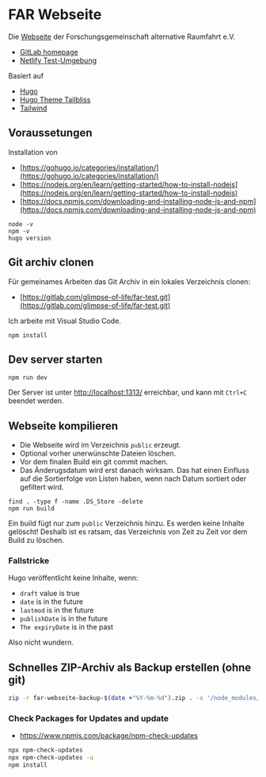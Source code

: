 # FAR Webseite

Die [Webseite](https://alternative-raumfahrt.de) der Forschungsgemeinschaft alternative Raumfahrt e.V.

* [GitLab homepage](https://gitlab.com/glimpse-of-life/far-webseite)
* [Netlify Test-Umgebung](https://alternative-raumfahrt.netlify.app/)

Basiert auf

* [Hugo](https://gohugo.io)
* [Hugo Theme Tailbliss](https://github.com/nusserstudios/tailbliss)
* [Tailwind](https://tailwindcss.com/)

## Voraussetungen

Installation von

* [https://gohugo.io/categories/installation/](https://gohugo.io/categories/installation/)
* [https://nodejs.org/en/learn/getting-started/how-to-install-nodejs](https://nodejs.org/en/learn/getting-started/how-to-install-nodejs)
* [https://docs.npmjs.com/downloading-and-installing-node-js-and-npm](https://docs.npmjs.com/downloading-and-installing-node-js-and-npm)

```
node -v
npm -v
hugo version
```

## Git archiv clonen

Für gemeinames Arbeiten das Git Archiv in ein lokales Verzeichnis clonen:

* [https://gitlab.com/glimpse-of-life/far-test.git](https://gitlab.com/glimpse-of-life/far-test.git)

Ich arbeite mit Visual Studio Code.

```
npm install
```

## Dev server starten

```
npm run dev
```
Der Server ist unter [http://localhost:1313/](http://localhost:1313/) erreichbar, und kann mit `Ctrl+C` beendet werden.

## Webseite kompilieren

* Die Webseite wird im Verzeichnis `public` erzeugt.
* Optional vorher unerwünschte Dateien löschen.
* Vor dem finalen Build ein git commit machen. 
* Das Änderugsdatum wird erst danach wirksam. Das hat einen Einfluss auf die Sortierfolge von Listen haben, wenn nach Datum sortiert oder gefiltert wird.

```
find . -type f -name .DS_Store -delete
npm run build
```

Ein build fügt nur zum `public` Verzeichnis hinzu. Es werden keine Inhalte gelöscht! Deshalb ist es ratsam, das Verzeichnis von Zeit zu Zeit vor dem Build zu löschen.

### Fallstricke

Hugo veröffentlicht keine Inhalte, wenn:

- `draft` value is true
- `date` is in the future
- `lastmod` is in the future
- `publishDate` is in the future
- `The expiryDate` is in the past


Also nicht wundern.

## Schnelles ZIP-Archiv als Backup erstellen (ohne git)

```bash
zip -r far-webseite-backup-$(date +"%Y-%m-%d").zip . -x '/node_modules/**' '/public/**' 'resources/_gen/*' '.git/*' '*.zip'
```

### Check Packages for Updates and update

- https://www.npmjs.com/package/npm-check-updates

```bash
npx npm-check-updates
npx npm-check-updates -u
npm install
```